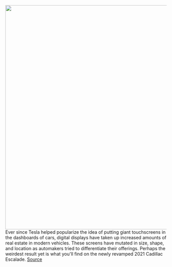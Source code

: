 <img src='https://cdn.vox-cdn.com/thumbor/SWJqegJh_u9GkkclA9Y3_3wwhqQ=/0x0:2040x1360/1200x675/filters:focal(857x517:1183x843)/cdn.vox-cdn.com/uploads/chorus_image/image/66273624/cadillac_2021_escalade_0422.0.jpg' width='700px' /><br/>
Ever since Tesla helped popularize the idea of putting giant touchscreens in the dashboards of cars, digital displays have taken up increased amounts of real estate in modern vehicles. These screens have mutated in size, shape, and location as automakers tried to differentiate their offerings. Perhaps the weirdest result yet is what you'll find on the newly revamped 2021 Cadillac Escalade.
<a href='https://www.theverge.com/2020/2/7/21126299/escalade-2021-oled-display-touchscreen-curved-glass'> Source <a/>
